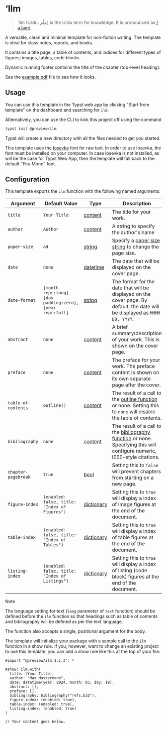 # ‘Ilm

> ‘Ilm (Urdu: عِلْم) is the Urdu term for knowledge. It is pronounced as [/ə.ləm/](https://en.wiktionary.org/wiki/%D8%B9%D9%84%D9%85#Urdu).

A versatile, clean and minimal template for non-fiction writing. The template is ideal for
class notes, reports, and books.

It contains a title page, a table of contents, and indices for different types of figures;
images, tables, code blocks.

Dynamic running footer contains the title of the chapter (top-level heading).

See the [example.pdf](https://github.com/talal/ilm/blob/main/example.pdf) file to see how it looks.

## Usage

You can use this template in the Typst web app by clicking "Start from template" on the
dashboard and searching for `ilm`.

Alternatively, you can use the CLI to kick this project off using the command

```sh
typst init @preview/ilm
```

Typst will create a new directory with all the files needed to get you started.

This template uses the [Iosevka] font for raw text. In order to use Iosevka, the font must
be installed on your computer. In case Iosevka is not installed, as will be the case for
Typst Web App, then the template will fall back to the default "Fira Mono" font.

## Configuration

This template exports the `ilm` function with the following named arguments:

| Argument | Default Value | Type | Description |
| --- | --- | --- | --- |
| `title` | `Your Title` | [content] | The title for your work. |
| `author` | `Author` | [content] | A string to specify the author's name |
| `paper-size` | `a4` | [string] | Specify a [paper size string] to change the page size. |
| `date` | `none` | [datetime] | The date that will be displayed on the cover page. |
| `date-format` | `[month repr:long] [day padding:zero], [year repr:full]` | [string] | The format for the date that will be displayed on the cover page. By default, the date will be displayed as `MMMM DD, YYYY`. |
| `abstract` | `none` | [content] | A brief summary/description of your work. This is shown on the cover page. |
| `preface` | `none` | [content] | The preface for your work. The preface content is shown on its own separate page after the cover. |
| `table-of-contents` | `outline()` | [content] | The result of a call to the [outline function][outline] or none. Setting this to `none` will disable the table of contents. |
| `bibliography` | `none` | [content] | The result of a call to the [bibliography function][bibliography] or none. Specifying this will configure numeric, IEEE-style citations. |
| `chapter-pagebreak` | `true` | [bool] | Setting this to `false` will prevent chapters from starting on a new page. |
| `figure-index` | `(enabled: false, title: "Index of Figures")` | [dictionary] | Setting this to `true` will display a index of image figures at the end of the document. |
| `table-index` | `(enabled: false, title: "Index of Tables")` | [dictionary] | Setting this to `true` will display a index of table figures at the end of the document. |
| `listing-index` | `(enabled: false, title: "Index of Listings")` | [dictionary] | Setting this to `true` will display a index of listing (code block) figures at the end of the document. |

> [!NOTE]
> The language setting for text (`lang` parameter of `text` function) should be defined before the `ilm` function so that headings such as table of contents and bibliography will be defined as per the text language.

The function also accepts a single, positional argument for the body.

The template will initialize your package with a sample call to the `ilm` function in a
show rule. If you, however, want to change an existing project to use this template, you
can add a show rule like this at the top of your file:

```typ
#import "@preview/ilm:1.1.3": *

#show: ilm.with(
  title: [Your Title],
  author: "Max Mustermann",
  date: datetime(year: 2024, month: 03, day: 19),
  abstract: [],
  preface: [],
  bibliography: bibliography("refs.bib"),
  figure-index: (enabled: true),
  table-index: (enabled: true),
  listing-index: (enabled: true)
)

// Your content goes below.
```

[iosevka]: https://typeof.net/Iosevka/
[bibliography]: https://typst.app/docs/reference/model/bibliography/
[outline]: https://typst.app/docs/reference/model/outline/
[bool]: https://typst.app/docs/reference/foundations/bool/
[content]: https://typst.app/docs/reference/foundations/content/
[datetime]: https://typst.app/docs/reference/foundations/datetime/
[dictionary]: https://typst.app/docs/reference/foundations/dictionary/
[paper size string]: https://typst.app/docs/reference/layout/page#parameters-paper
[string]: https://typst.app/docs/reference/foundations/str/
